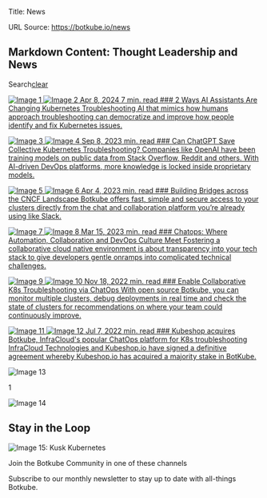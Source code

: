 Title: News

URL Source: https://botkube.io/news

Markdown Content:
Thought Leadership and News
---------------------------

Search[clear](#)

[![Image 1](https://cdn.prod.website-files.com/634fabb21508d6c9db9bc46f/662677b3a13af173215d9bb4_d428b6a6-ai-changing-kubernetes-troubleshooting-1024x576.jpg) ![Image 2](https://cdn.prod.website-files.com/634fabb21508d6c9db9bc46f/64d5126ead1dbbbd857442ba_new-stack-logo-w.svg) Apr 8, 2024 7 min. read ### 2 Ways AI Assistants Are Changing Kubernetes Troubleshooting AI that mimics how humans approach troubleshooting can democratize and improve how people identify and fix Kubernetes issues.](https://thenewstack.io/2-ways-ai-assistants-are-changing-kubernetes-troubleshooting/)

[![Image 3](https://cdn.prod.website-files.com/634fabb21508d6c9db9bc46f/64fb49486ebde5e4e655fefb_chat-gpt-k8s-troubleshooting.png) ![Image 4](https://cdn.prod.website-files.com/634fabb21508d6c9db9bc46f/64d5126ead1dbbbd857442ba_new-stack-logo-w.svg) Sep 8, 2023 min. read ### Can ChatGPT Save Collective Kubernetes Troubleshooting? Companies like OpenAI have been training models on public data from Stack Overflow, Reddit and others. With AI-driven DevOps platforms, more knowledge is locked inside proprietary models.](https://thenewstack.io/can-chatgpt-save-collective-kubernetes-troubleshooting/)

[![Image 5](https://cdn.prod.website-files.com/634fabb21508d6c9db9bc46f/649e4c825f0708ca6cd93156_642cd2ca6c45ae56aef83437_bridges-across-cncf-landscape.jpeg) ![Image 6](https://cdn.prod.website-files.com/634fabb21508d6c9db9bc46f/64d5126ead1dbbbd857442ba_new-stack-logo-w.svg) Apr 4, 2023 min. read ### Building Bridges across the CNCF Landscape Botkube offers fast, simple and secure access to your clusters directly from the chat and collaboration platform you’re already using like Slack.](https://thenewstack.io/botkube-building-bridges-across-the-cncf-landscape/)

[![Image 7](https://cdn.prod.website-files.com/634fabb21508d6c9db9bc46f/649e4c8236ff5216d26fcd89_642cd433f36aa81f4f207c5e_Chatops-Automation-Collaboration-DevOps-Meet.jpeg) ![Image 8](https://cdn.prod.website-files.com/634fabb21508d6c9db9bc46f/64d5126ead1dbbbd857442ba_new-stack-logo-w.svg) Mar 15, 2023 min. read ### Chatops: Where Automation, Collaboration and DevOps Culture Meet Fostering a collaborative cloud native environment is about transparency into your tech stack to give developers gentle onramps into complicated technical challenges.](https://thenewstack.io/chatops-where-automation-collaboration-and-devops-culture-meet/)

[![Image 9](https://cdn.prod.website-files.com/634fabb21508d6c9db9bc46f/63852d5244ef1f919998e1bc_K7g5MOLkU5qJ2KHmxhPYt-LMuykVT75_K-6blb8MiSA.png) ![Image 10](https://cdn.prod.website-files.com/634fabb21508d6c9db9bc46f/64d5126ead1dbbbd857442ba_new-stack-logo-w.svg) Nov 18, 2022 min. read ### Enable Collaborative K8s Troubleshooting via ChatOps With open source Botkube, you can monitor multiple clusters, debug deployments in real time and check the state of clusters for recommendations on where your team could continuously improve.](https://thenewstack.io/enabling-collaborative-k8s-troubleshooting-with-chatops/)

[![Image 11](https://cdn.prod.website-files.com/634fabb21508d6c9db9bc46f/63774e2525531b866f9a1d75_QWCGgXRoM7abzOegImHhX-4TdsuwsfNQfPyTEynlElo.png) ![Image 12](https://cdn.prod.website-files.com/634fabb21508d6c9db9bc46f/64d5169b3cd8309fb462d78c_cision-removebg-preview.png) Jul 7, 2022 min. read ### Kubeshop acquires Botkube, InfraCloud's popular ChatOps platform for K8s troubleshooting InfraCloud Technologies and Kubeshop.io have signed a definitive agreement whereby Kubeshop.io has acquired a majority stake in BotKube.](https://www.prnewswire.com/news-releases/infraclouds-botkube---a-popular-chatops-platform-for-kubernetes-troubleshooting-acquired-by-kubeshop-301582410.html)

![Image 13](https://cdn.prod.website-files.com/633705de6adaa38599d8e258/6593f6180893516ae6ff048a_arrow-left-wh.svg)

1

![Image 14](https://cdn.prod.website-files.com/633705de6adaa38599d8e258/6593f6180893516ae6ff048a_arrow-left-wh.svg)

Stay in the Loop
----------------

![Image 15: Kusk Kubernetes ](https://cdn.prod.website-files.com/633705de6adaa38599d8e258/636d3117b8612105c60e0bd9_botkube-front-right.svg)

Join the Botkube Community in one of these channels

[](https://github.com/kubeshop/botkube)[](https://twitter.com/botkube_io)[](https://www.linkedin.com/showcase/botkube/)[](https://www.youtube.com/playlist?list=PL2Vye-us8_x_5eqYQTBq7ZywupscaW5yA)[](https://join.botkube.io/)

Subscribe to our monthly newsletter to stay up to date with all-things Botkube.
